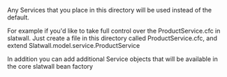 Any Services that you place in this directory will be used instead of the default.

For example if you'd like to take full control over the ProductService.cfc in slatwall.
Just create a file in this directory called ProductService.cfc, and extend Slatwall.model.service.ProductService

In addition you can add additional Service objects that will be available in the core slatwall bean factory